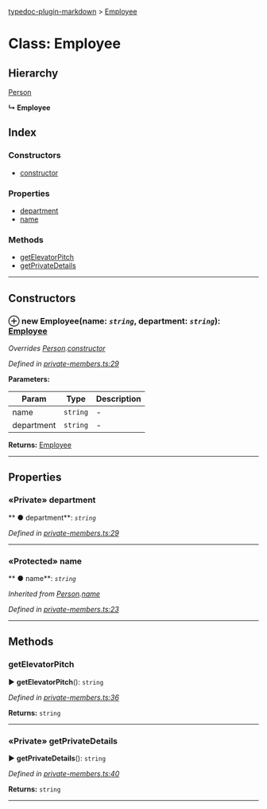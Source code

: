[typedoc-plugin-markdown](../README.md) > [Employee](../classes/employee.md)



# Class: Employee

## Hierarchy


 [Person](person.md)

**↳ Employee**







## Index

### Constructors

* [constructor](employee.md#markdown-header-constructor)


### Properties

* [department](employee.md#markdown-header-private-department)
* [name](employee.md#markdown-header-protected-name)


### Methods

* [getElevatorPitch](employee.md#markdown-header-getelevatorpitch)
* [getPrivateDetails](employee.md#markdown-header-private-getprivatedetails)



---
## Constructors



### ⊕ **new Employee**(name: *`string`*, department: *`string`*): [Employee](employee.md)



*Overrides [Person](person.md).[constructor](person.md#markdown-header-constructor)*

*Defined in [private-members.ts:29](https://bitbucket.org/owner/repository_name/src/master/src/private-members.ts?fileviewer&amp;#x3D;file-view-default#private-members.ts-29)*



**Parameters:**

| Param  | Type                | Description  |
| ------ | ------------------- | ------------ |
| name | `string` | - |
| department | `string` | - |





**Returns:** [Employee](employee.md)

---


## Properties


### «Private» department

** ●  department**:  *`string`* 

*Defined in [private-members.ts:29](https://bitbucket.org/owner/repository_name/src/master/src/private-members.ts?fileviewer&amp;#x3D;file-view-default#private-members.ts-29)*





___



### «Protected» name

** ●  name**:  *`string`* 

*Inherited from [Person](person.md).[name](person.md#markdown-header-protected-name)*

*Defined in [private-members.ts:23](https://bitbucket.org/owner/repository_name/src/master/src/private-members.ts?fileviewer&amp;#x3D;file-view-default#private-members.ts-23)*





___


## Methods


###  getElevatorPitch

► **getElevatorPitch**(): `string`




*Defined in [private-members.ts:36](https://bitbucket.org/owner/repository_name/src/master/src/private-members.ts?fileviewer&amp;#x3D;file-view-default#private-members.ts-36)*





**Returns:** `string`





___



### «Private» getPrivateDetails

► **getPrivateDetails**(): `string`




*Defined in [private-members.ts:40](https://bitbucket.org/owner/repository_name/src/master/src/private-members.ts?fileviewer&amp;#x3D;file-view-default#private-members.ts-40)*





**Returns:** `string`





___


